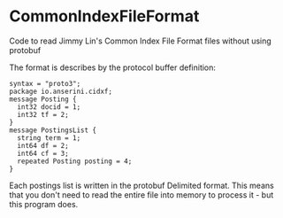 # CommonIndexFileFormat
Code to read Jimmy Lin's Common Index File Format files without using protobuf

The format is describes by the protocol buffer definition:

	syntax = "proto3";
	package io.anserini.cidxf;
	message Posting {
	  int32 docid = 1;
	  int32 tf = 2;
	}
	message PostingsList {
	  string term = 1;
	  int64 df = 2;
	  int64 cf = 3;
	  repeated Posting posting = 4;
	}

Each postings list is written in the protobuf Delimited format.  This means that you don't need to read the entire file into memory to process it - but this program does.
